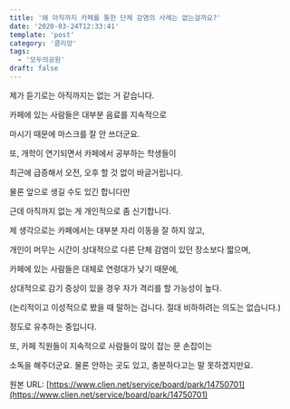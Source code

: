 ```yaml
---
title: '왜 아직까지 카페를 통한 단체 감염의 사례는 없는걸까요?'
date: '2020-03-24T12:33:41'
template: 'post'
category: '클리앙'
tags: 
  - '모두의공원'
draft: false
---
```


제가 듣기로는 아직까지는 없는 거 같습니다.

  

카페에 있는 사람들은 대부분 음료를 지속적으로 

마시기 때문에 마스크를 잘 안 쓰더군요.

  

또, 개학이 연기되면서 카페에서 공부하는 학생들이

최근에 급증해서 오전, 오후 할 것 없이 바글거립니다.

  

물론 앞으로 생길 수도 있긴 합니다만

근데 아직까지 없는 게 개인적으로 좀 신기합니다.

  

제 생각으로는 카페에서는 대부분 자리 이동을 잘 하지 않고,

개인이 머무는 시간이 상대적으로 다른 단체 감염이 있던 장소보다 짧으며,

카페에 있는 사람들은 대체로 연령대가 낮기 때문에,

상대적으로 감기 증상이 있을 경우 자가 격리를 할 가능성이 높다.

(논리적이고 이성적으로 봤을 때 말하는 겁니다. 절대 비하하려는 의도는 없습니다.)

  

정도로 유추하는 중입니다.

  

또, 카페 직원들이 지속적으로 사람들이 많이 잡는 문 손잡이는 

소독을 해주더군요. 물론 안하는 곳도 있고, 충분하다고는 말 못하겠지만요.

원본 URL: [https://www.clien.net/service/board/park/14750701](https://www.clien.net/service/board/park/14750701)